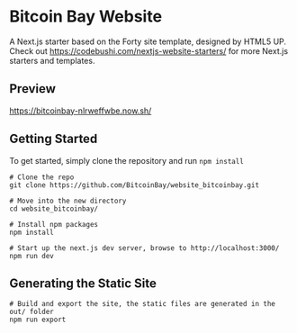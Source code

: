 # Bitcoin Bay Website
A Next.js starter based on the Forty site template, designed by HTML5 UP. Check out https://codebushi.com/nextjs-website-starters/ for more Next.js starters and templates.

## Preview

https://bitcoinbay-nlrweffwbe.now.sh/

## Getting Started

To get started, simply clone the repository and run `npm install`

```
# Clone the repo
git clone https://github.com/BitcoinBay/website_bitcoinbay.git

# Move into the new directory
cd website_bitcoinbay/

# Install npm packages
npm install

# Start up the next.js dev server, browse to http://localhost:3000/
npm run dev
```

## Generating the Static Site

```
# Build and export the site, the static files are generated in the out/ folder
npm run export
```
